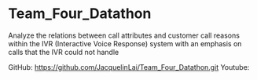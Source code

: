 # Team_Four_Datathon
Analyze the relations between call attributes and customer call reasons within the IVR (Interactive Voice Response) system with an emphasis on calls that the IVR could not handle

GitHub: https://github.com/JacquelinLai/Team_Four_Datathon.git
Youtube: 
